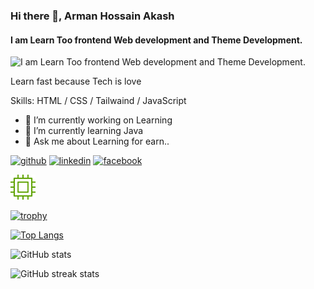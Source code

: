 ### Hi there 👋, Arman Hossain Akash
#### I am Learn Too frontend Web development and Theme Development. 
![I am Learn Too frontend Web development and Theme Development. ](https://media.licdn.com/dms/image/D5616AQEH0Wh4nd1Bpg/profile-displaybackgroundimage-shrink_350_1400/0/1683371248409?e=1694649600&v=beta&t=E-QunUIHwQT2WgdCRqdf_Vl4B2oZQh7vAFaKiYt3-2g)

Learn fast because Tech is love

Skills: HTML / CSS / Tailwaind / JavaScript

- 🔭 I’m currently working on Learning 
- 🌱 I’m currently learning Java 
- 💬 Ask me about Learning for earn.. 


[<img src='https://cdn.jsdelivr.net/npm/simple-icons@3.0.1/icons/github.svg' alt='github' height='40'>](https://github.com/arakash007)  [<img src='https://cdn.jsdelivr.net/npm/simple-icons@3.0.1/icons/linkedin.svg' alt='linkedin' height='40'>](https://www.linkedin.com/in/arman-hossain-akash-99334726b/)  [<img src='https://cdn.jsdelivr.net/npm/simple-icons@3.0.1/icons/facebook.svg' alt='facebook' height='40'>](https://www.facebook.com/armanhossain.akash.7792)  

<a href='https://docs.github.com/en/developers'><img src='https://raw.githubusercontent.com/acervenky/animated-github-badges/master/assets/devbadge.gif' width='40' height='40'></a> 

[![trophy](https://github-profile-trophy.vercel.app/?username=arakash007)](https://github.com/ryo-ma/github-profile-trophy)

[![Top Langs](https://github-readme-stats.vercel.app/api/top-langs/?username=arakash007)](https://github.com/anuraghazra/github-readme-stats)

![GitHub stats](https://github-readme-stats.vercel.app/api?username=arakash007&show_icons=true&count_private=true)  


![GitHub streak stats](https://streak-stats.demolab.com/?user=arakash007)  

